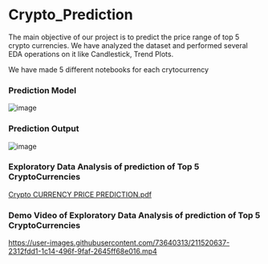 # Crypto_Prediction
The main objective of our project is to predict the price range of top 5 crypto currencies. We have analyzed the dataset and performed several EDA operations on it like Candlestick, Trend Plots.

We have made 5 different notebooks for each crytocurrency

### Prediction Model
![image](https://user-images.githubusercontent.com/73640313/211518795-ab0fa419-daba-4f3d-9828-b491abe23e9a.png)

### Prediction Output
![image](https://user-images.githubusercontent.com/73640313/211518871-c0248be1-29a3-479f-be1b-716ba30510c1.png)

### Exploratory Data Analysis of prediction of Top 5 CryptoCurrencies
[Crypto CURRENCY PRICE PREDICTION.pdf](https://github.com/adithya-vedhamani/Crypto_Prediction/files/10381326/Crypto.CURRENCY.PRICE.PREDICTION.pdf)

### Demo Video of Exploratory Data Analysis of prediction of Top 5 CryptoCurrencies
https://user-images.githubusercontent.com/73640313/211520637-2312fdd1-1c14-496f-9faf-2645ff68e016.mp4

